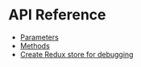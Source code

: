 # API Reference

- [Parameters](Arguments.md)
- [Methods](Methods.md)
- [Create Redux store for debugging](CreateStore.md)
